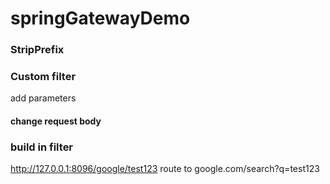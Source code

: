 # springGatewayDemo

### StripPrefix 

### Custom filter 
add parameters
#### change request body



### build in filter

http://127.0.0.1:8096/google/test123
route to google.com/search?q=test123
